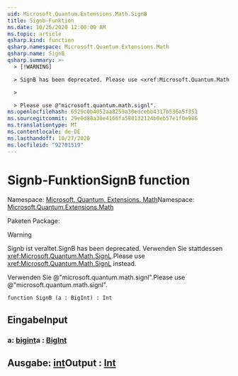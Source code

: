 ```yaml
---
uid: Microsoft.Quantum.Extensions.Math.SignB
title: Signb-Funktion
ms.date: 10/26/2020 12:00:00 AM
ms.topic: article
qsharp.kind: function
qsharp.namespace: Microsoft.Quantum.Extensions.Math
qsharp.name: SignB
qsharp.summary: >-
  > [!WARNING]

  > SignB has been deprecated. Please use <xref:Microsoft.Quantum.Math.SignL> instead.

  >

  > Please use @"microsoft.quantum.math.signl".
ms.openlocfilehash: 6529c0b4052aa8259a30edcebb4317b536a5f351
ms.sourcegitcommit: 29e0d88a30e4166fa580132124b0eb57e1f0e986
ms.translationtype: MT
ms.contentlocale: de-DE
ms.lasthandoff: 10/27/2020
ms.locfileid: "92701519"
---
```

# <a name="signb-function"></a><span data-ttu-id="3f2af-102">Signb-Funktion</span><span class="sxs-lookup"><span data-stu-id="3f2af-102">SignB function</span></span>

<span data-ttu-id="3f2af-103">Namespace: [Microsoft. Quantum. Extensions. Math](xref:Microsoft.Quantum.Extensions.Math)</span><span class="sxs-lookup"><span data-stu-id="3f2af-103">Namespace: [Microsoft.Quantum.Extensions.Math](xref:Microsoft.Quantum.Extensions.Math)</span></span>

<span data-ttu-id="3f2af-104">Paketen [](https://nuget.org/packages/)</span><span class="sxs-lookup"><span data-stu-id="3f2af-104">Package: [](https://nuget.org/packages/)</span></span>


> [!WARNING]
> <span data-ttu-id="3f2af-105">Signb ist veraltet.</span><span class="sxs-lookup"><span data-stu-id="3f2af-105">SignB has been deprecated.</span></span> <span data-ttu-id="3f2af-106">Verwenden Sie stattdessen <xref:Microsoft.Quantum.Math.SignL>.</span><span class="sxs-lookup"><span data-stu-id="3f2af-106">Please use <xref:Microsoft.Quantum.Math.SignL> instead.</span></span>
>
> <span data-ttu-id="3f2af-107">Verwenden Sie @"microsoft.quantum.math.signl".</span><span class="sxs-lookup"><span data-stu-id="3f2af-107">Please use @"microsoft.quantum.math.signl".</span></span>



```qsharp
function SignB (a : BigInt) : Int
```


## <a name="input"></a><span data-ttu-id="3f2af-108">Eingabe</span><span class="sxs-lookup"><span data-stu-id="3f2af-108">Input</span></span>

### <a name="a--bigint"></a><span data-ttu-id="3f2af-109">a: [bigint](xref:microsoft.quantum.lang-ref.bigint)</span><span class="sxs-lookup"><span data-stu-id="3f2af-109">a : [BigInt](xref:microsoft.quantum.lang-ref.bigint)</span></span>





## <a name="output--int"></a><span data-ttu-id="3f2af-110">Ausgabe: [int](xref:microsoft.quantum.lang-ref.int)</span><span class="sxs-lookup"><span data-stu-id="3f2af-110">Output : [Int](xref:microsoft.quantum.lang-ref.int)</span></span>

